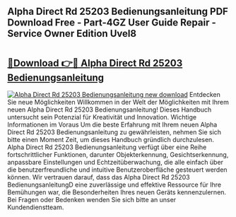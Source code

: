 ## Alpha Direct Rd 25203 Bedienungsanleitung PDF Download Free - Part-4GZ User Guide Repair - Service Owner Edition Uvel8

# <h2><a href="http://df4o50.blite.top/?on=Alpha+Direct+Rd+25203+Bedienungsanleitung">🔗Download 👉🔴 Alpha Direct Rd 25203 Bedienungsanleitung</a></h2>

[![Alpha Direct Rd 25203 Bedienungsanleitung new download](https://i.imgur.com/lujVjoI.png)](http://df4o50.blite.top/?on=Alpha+Direct+Rd+25203+Bedienungsanleitung)
Entdecken Sie neue Möglichkeiten Willkommen in der Welt der Möglichkeiten mit Ihrem neuen Alpha Direct Rd 25203 Bedienungsanleitung! Dieses Handbuch untersucht sein Potenzial für Kreativität und Innovation. Wichtige Informationen im Voraus Um die beste Erfahrung mit Ihrem neuen Alpha Direct Rd 25203 Bedienungsanleitung zu gewährleisten, nehmen Sie sich bitte einen Moment Zeit, um dieses Handbuch gründlich durchzulesen. Alpha Direct Rd 25203 Bedienungsanleitung verfügt über eine Reihe fortschrittlicher Funktionen, darunter Objekterkennung, Gesichtserkennung, anpassbare Einstellungen und Echtzeitüberwachung, die alle einfach über die benutzerfreundliche und intuitive Benutzeroberfläche gesteuert werden können. Wir vertrauen darauf, dass das Alpha Direct Rd 25203 BedienungsanleitungD eine zuverlässige und effektive Ressource für Ihre Bemühungen war, die Besonderheiten Ihres neuen Geräts kennenzulernen. Bei Fragen oder Bedenken wenden Sie sich bitte an unser Kundendienstteam.
